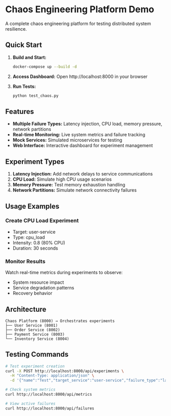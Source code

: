 # Chaos Engineering Platform Demo

A complete chaos engineering platform for testing distributed system resilience.

## Quick Start

1. **Build and Start:**
   ```bash
   docker-compose up --build -d
   ```

2. **Access Dashboard:**
   Open http://localhost:8000 in your browser

3. **Run Tests:**
   ```bash
   python test_chaos.py
   ```

## Features

- **Multiple Failure Types:** Latency injection, CPU load, memory pressure, network partitions
- **Real-time Monitoring:** Live system metrics and failure tracking
- **Mock Services:** Simulated microservices for testing
- **Web Interface:** Interactive dashboard for experiment management

## Experiment Types

1. **Latency Injection:** Add network delays to service communications
2. **CPU Load:** Simulate high CPU usage scenarios
3. **Memory Pressure:** Test memory exhaustion handling
4. **Network Partitions:** Simulate network connectivity failures

## Usage Examples

### Create CPU Load Experiment
- Target: user-service
- Type: cpu_load
- Intensity: 0.8 (80% CPU)
- Duration: 30 seconds

### Monitor Results
Watch real-time metrics during experiments to observe:
- System resource impact
- Service degradation patterns
- Recovery behavior

## Architecture

```
Chaos Platform (8000) → Orchestrates experiments
├── User Service (8001)
├── Order Service (8002)
├── Payment Service (8003)
└── Inventory Service (8004)
```

## Testing Commands

```bash
# Test experiment creation
curl -X POST http://localhost:8000/api/experiments \
  -H "Content-Type: application/json" \
  -d '{"name":"Test","target_service":"user-service","failure_type":"latency","intensity":0.5,"duration":20}'

# Check system metrics
curl http://localhost:8000/api/metrics

# View active failures
curl http://localhost:8000/api/failures
```
